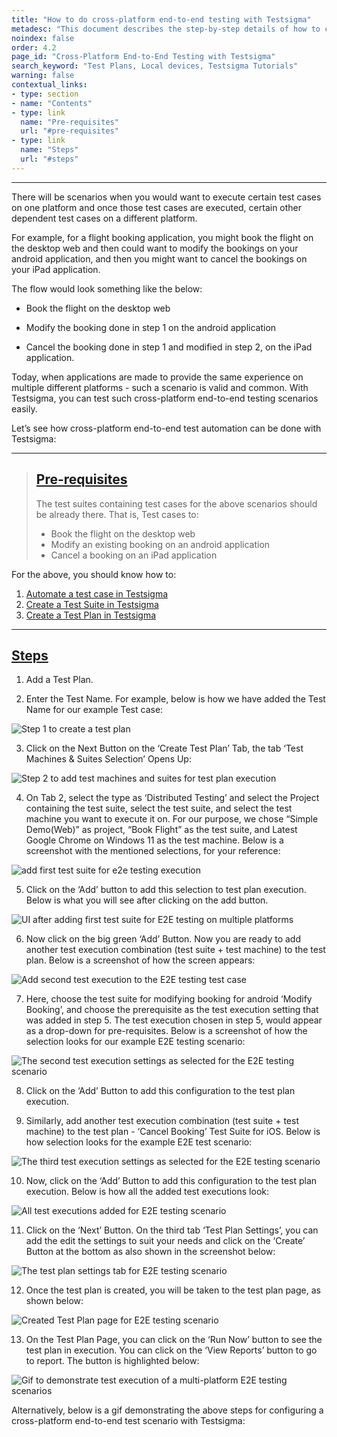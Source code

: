 ```yaml
---
title: "How to do cross-platform end-to-end testing with Testsigma"
metadesc: "This document describes the step-by-step details of how to create a test plan for cross-platform end-to-end testing with Testsigma"
noindex: false
order: 4.2
page_id: "Cross-Platform End-to-End Testing with Testsigma"
search_keyword: "Test Plans, Local devices, Testsigma Tutorials"
warning: false
contextual_links:
- type: section
- name: "Contents"
- type: link
  name: "Pre-requisites"
  url: "#pre-requisites"
- type: link
  name: "Steps"
  url: "#steps"
---
```


---

There will be scenarios when you would want to execute certain test cases on one platform and once those test cases are executed, certain other dependent test cases on a different platform.

For example, for a flight booking application, you might book the flight on the desktop web and then could want to modify the bookings on your android application, and then you might want to cancel the bookings on your iPad application.

The flow would look something like the below:

* Book the flight on the desktop web

* Modify the booking done in step 1 on the android application

* Cancel the booking done in step 1 and modified in step 2, on the iPad application.


Today, when applications are made to provide the same experience on multiple different platforms - such a scenario is valid and common. With Testsigma, you can test such cross-platform end-to-end testing scenarios easily.

Let’s see how cross-platform end-to-end test automation can be done with Testsigma:


---
> ## [Pre-requisites](#pre-requisites)
> The test suites containing test cases for the above scenarios should be already there. That is, Test cases to:
> * Book the flight on the desktop web
> * Modify an existing booking on an android application
> * Cancel a booking on an iPad application


For the above, you should know how to:

1. [Automate a test case in Testsigma](https://testsigma.com/docs/test-cases/manage/add-edit-delete/)
2. [Create a Test Suite in Testsigma](https://testsigma.com/docs/test-management/test-suites/overview/)
3. [Create a Test Plan in Testsigma](https://testsigma.com/docs/test-management/test-plans/overview/)


---

## [Steps](#steps)

1. Add a Test Plan.

2. Enter the Test Name. For example, below is how we have added the Test Name for our example Test case:

![Step 1 to create a test plan](https://docs.testsigma.com/images/tutorials/test-plans/cross-platform-end-to-end-testing/create-test-plan-step-1.png)

3. Click on the Next Button on the ‘Create Test Plan’ Tab, the tab ‘Test Machines & Suites Selection’ Opens Up:

![Step 2 to add test machines and suites for test plan execution](https://docs.testsigma.com/images/tutorials/test-plans/cross-platform-end-to-end-testing/test-machines-and-suites-selection-step-2.png)

4. On Tab 2, select the type as ‘Distributed Testing’ and select the Project containing the test suite, select the test suite, and select the test machine you want to execute it on. For our purpose, we chose “Simple Demo(Web)” as project, “Book Flight” as the test suite, and Latest Google Chrome on Windows 11 as the test machine. Below is a screenshot with the mentioned selections, for your reference:

![add first test suite for e2e testing execution](https://docs.testsigma.com/images/tutorials/test-plans/cross-platform-end-to-end-testing/add-first-test-suite-e2e-testing.png)

5. Click on the ‘Add’ button to add this selection to test plan execution. Below is what you will see after clicking on the add button.

![UI after adding first test suite for E2E testing on multiple platforms](https://docs.testsigma.com/images/tutorials/test-plans/cross-platform-end-to-end-testing/after-adding-first-test-suite-e2e-testing.png)

6. Now click on the big green ‘Add’ Button. Now you are ready to add another test execution combination (test suite + test machine) to the test plan. Below is a screenshot of how the screen appears:

![Add second test execution to the E2E testing test case](https://docs.testsigma.com/images/tutorials/test-plans/cross-platform-end-to-end-testing/add-second-test-execution-combination-e2e-testing.png)

7. Here, choose the test suite for modifying booking for android ‘Modify Booking’, and choose the prerequisite as the test execution setting that was added in step 5. The test execution chosen in step 5, would appear as a drop-down for pre-requisites. Below is a screenshot of how the selection looks for our example E2E testing scenario:

![The second test execution settings as selected for the E2E testing scenario](https://docs.testsigma.com/images/tutorials/test-plans/cross-platform-end-to-end-testing/second-test-execution-selected.png)

8. Click on the ‘Add’ Button to add this configuration to the test plan execution.

9. Similarly, add another test execution combination (test suite + test machine) to the test plan - ‘Cancel Booking’ Test Suite for iOS. Below is how selection looks for the example E2E test scenario:


![The third test execution settings as selected for the E2E testing scenario](https://docs.testsigma.com/images/tutorials/test-plans/cross-platform-end-to-end-testing/third-test-execution-selected.png)

10. Now, click on the ‘Add’ Button to add this configuration to the test plan execution. Below is how all the added test executions look:

![All test executions added for E2E testing scenario](https://docs.testsigma.com/images/tutorials/test-plans/cross-platform-end-to-end-testing/final-test-executions-for-E2E-testing-scenario.png)

11. Click on the ‘Next’ Button. On the third tab ‘Test Plan Settings’, you can add the edit the settings to suit your needs and click on the ‘Create’ Button at the bottom as also shown in the screenshot below:

![The test plan settings tab for E2E testing scenario](https://docs.testsigma.com/images/tutorials/test-plans/cross-platform-end-to-end-testing/test-plan-settings-E2E-testing-scenario.png)

12. Once the test plan is created, you will be taken to the test plan page, as shown below:

![Created Test Plan page for E2E testing scenario](https://docs.testsigma.com/images/tutorials/test-plans/cross-platform-end-to-end-testing/created-test-plan-page-E2E-testing-scenario.png)

13. On the Test Plan Page, you can click on the ‘Run Now’ button to see the test plan in execution. You can click on the ‘View Reports’ button to go to report. The button is highlighted below:

![Gif to demonstrate test execution of a multi-platform E2E testing scenarios](https://s3.amazonaws.com/static-docs.testsigma.com/new_images/runs/test-plan-executions/e2e-testing-scenario-gif.gif)

Alternatively, below is a gif demonstrating the above steps for configuring a cross-platform end-to-end test scenario with Testsigma:
